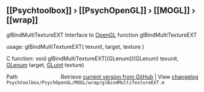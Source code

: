 ## [[Psychtoolbox]] &#8250; [[PsychOpenGL]] &#8250; [[MOGL]] &#8250; [[wrap]]

glBindMultiTextureEXT  Interface to [OpenGL](OpenGL) function glBindMultiTextureEXT  
  
usage:  glBindMultiTextureEXT( texunit, target, texture )  
  
C function:  void glBindMultiTextureEXT[(GLenum]((GLenum) texunit, [GLenum](GLenum) target, [GLuint](GLuint) texture)  




<div class="code_header" style="text-align:right;">
  <span style="float:left;">Path&nbsp;&nbsp;</span> <span class="counter">Retrieve <a href=
  "https://raw.github.com/Psychtoolbox-3/Psychtoolbox-3/beta/Psychtoolbox/PsychOpenGL/MOGL/wrap/glBindMultiTextureEXT.m">current version from GitHub</a> | View <a href=
  "https://github.com/Psychtoolbox-3/Psychtoolbox-3/commits/beta/Psychtoolbox/PsychOpenGL/MOGL/wrap/glBindMultiTextureEXT.m">changelog</a></span>
</div>
<div class="code">
  <code>Psychtoolbox/PsychOpenGL/MOGL/wrap/glBindMultiTextureEXT.m</code>
</div>

